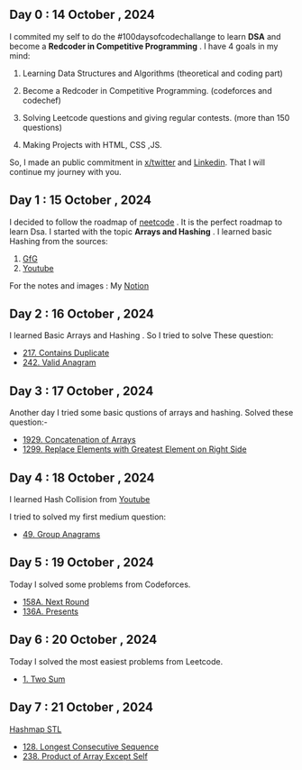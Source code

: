 ## Day 0 : 14 October , 2024

I commited my self to do the #100daysofcodechallange to learn **DSA** and become a **Redcoder in Competitive Programming** .
I have 4 goals in my mind:
1. Learning Data Structures and Algorithms (theoretical and coding part)

2. Become a Redcoder in Competitive Programming. (codeforces and codechef)

3. Solving Leetcode questions and giving regular contests. (more than 150 questions)

4. Making Projects with HTML, CSS ,JS.

So, I made an public commitment in [x/twitter](https://x.com/MirzaMehedi1971) and [Linkedin](https://www.linkedin.com/in/mirza-mehedi-hasan-a37a16263/). That I will continue my journey with you.

## Day 1 : 15 October , 2024
I decided to follow the roadmap of [neetcode](https://neetcode.io/roadmap) . It is the perfect roadmap to learn Dsa. I started with the topic **Arrays and Hashing** . I learned basic Hashing from the sources:
1. [GfG](https://www.geeksforgeeks.org/hashing-data-structure/)
2. [Youtube](https://www.youtube.com/watch?v=KEs5UyBJ39g&t=2461s&ab_channel=takeUforward)

For the notes and images : My [Notion](notion.com)
## Day 2 : 16 October , 2024
I learned Basic Arrays and Hashing . So I tried to solve These  question:
- [217. Contains Duplicate](https://github.com/mixa-01/100-days-of-coding/blob/main/Codes/217.%20Contains%20Duplicate)
- [242. Valid Anagram](https://github.com/mixa-01/100-days-of-coding/blob/main/Codes/242.%20Valid%20Anagram)
## Day 3 : 17 October , 2024
Another day I tried some basic qustions of arrays and hashing. Solved these question:-
- [1929. Concatenation of Arrays](https://github.com/mixa-01/100-days-of-coding/blob/main/Codes/1929.%20Concatenation%20of%20Arrays)
- [1299. Replace Elements with Greatest Element on Right Side](https://github.com/mixa-01/100-days-of-coding/blob/main/Codes/1299.%20Replace%20Elements%20with%20Greatest%20Element%20on%20Right%20Side)

## Day 4 : 18 October , 2024
I learned Hash Collision from [Youtube](https://www.youtube.com/watch?v=OxBEypvXl9s&ab_channel=CollegeWallah) 

I tried to solved my first medium question:
- [49. Group Anagrams](https://github.com/mixa-01/100-days-of-coding/blob/main/Codes/49.%20Group%20Anagrams)
## Day 5 : 19 October , 2024
Today I solved some problems from Codeforces.
- [158A. Next Round](https://github.com/mixa-01/100-days-of-coding/blob/main/Codes/158A.%20Next%20Round)
- [136A. Presents](https://github.com/mixa-01/100-days-of-coding/blob/main/Codes/cp%20136A.%20Presents)
 ## Day 6 : 20 October , 2024
Today I solved the most easiest problems from Leetcode.
- [1. Two Sum](https://github.com/mixa-01/100-days-of-coding/blob/main/Codes/1.%20Two%20Sum)
 ## Day 7 : 21 October , 2024
 [Hashmap STL](https://www.youtube.com/watch?v=pBvlSc2A2U4&t=1464s&ab_channel=CollegeWallah)
 - [128. Longest Consecutive Sequence](https://github.com/mixa-01/100-days-of-coding/blob/main/Codes/128.%20Longest%20Consecutive%20Sequence)
 - [238. Product of Array Except Self](https://github.com/mixa-01/100-days-of-coding/blob/main/Codes/238.%20Product%20of%20Array%20Except%20Self)
